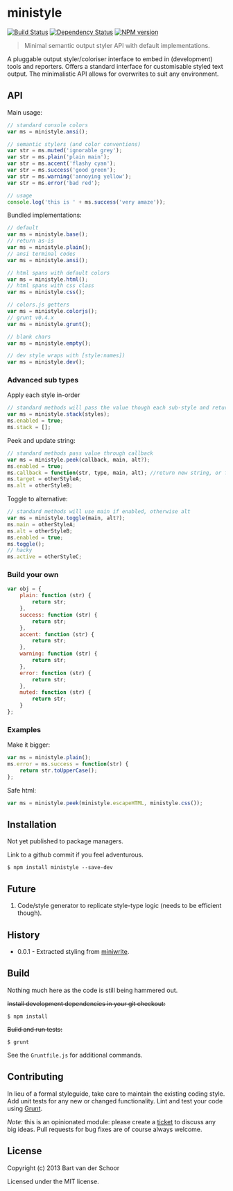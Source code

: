 # ministyle

[![Build Status](https://secure.travis-ci.org/Bartvds/ministyle.png?branch=master)](http://travis-ci.org/Bartvds/ministyle) [![Dependency Status](https://gemnasium.com/Bartvds/ministyle.png)](https://gemnasium.com/Bartvds/ministyle) [![NPM version](https://badge.fury.io/js/ministyle.png)](http://badge.fury.io/js/ministyle)

> Minimal semantic output styler API with default implementations.

A pluggable output styler/coloriser interface to embed in (development) tools and reporters. Offers a standard interface for customisable styled text output. The minimalistic API allows for overwrites to suit any environment.


## API

Main usage:
````js
// standard console colors
var ms = ministyle.ansi();

// semantic stylers (and color conventions)
var str = ms.muted('ignorable grey');
var str = ms.plain('plain main');
var str = ms.accent('flashy cyan');
var str = ms.success('good green');
var str = ms.warning('annoying yellow');
var str = ms.error('bad red');

// usage
console.log('this is ' + ms.success('very amaze'));
````

Bundled implementations:

````js
// default
var ms = ministyle.base();
// return as-is
var ms = ministyle.plain();
// ansi terminal codes
var ms = ministyle.ansi();

// html spans with default colors
var ms = ministyle.html();
// html spans with css class
var ms = ministyle.css();

// colors.js getters
var ms = ministyle.colorjs();
// grunt v0.4.x
var ms = ministyle.grunt();

// blank chars
var ms = ministyle.empty();

// dev style wraps with [style:names])
var ms = ministyle.dev();
````

### Advanced sub types

Apply each style in-order
````js
// standard methods will pass the value though each sub-style and return the result
var ms = ministyle.stack(styles);
ms.enabled = true;
ms.stack = [];
````

Peek and update string:
````js
// standard methods pass value through callback
var ms = ministyle.peek(callback, main, alt?);
ms.enabled = true;
ms.callback = function(str, type, main, alt); //return new string, or false to send input to alt
ms.target = otherStyleA;
ms.alt = otherStyleB;
````

Toggle to alternative:
````js
// standard methods will use main if enabled, otherwise alt
var ms = ministyle.toggle(main, alt?);
ms.main = otherStyleA;
ms.alt = otherStyleB;
ms.enabled = true;
ms.toggle();
// hacky
ms.active = otherStyleC; 
````


### Build your own

````js
var obj = {
	plain: function (str) {
		return str;
	},
	success: function (str) {
		return str;
	},
	accent: function (str) {
		return str;
	},
	warning: function (str) {
		return str;
	},
	error: function (str) {
		return str;
	},
	muted: function (str) {
		return str;
	}
};
````

### Examples

Make it bigger:
````js
var ms = ministyle.plain();
ms.error = ms.success = function(str) {
	return str.toUpperCase();
};
````

Safe html:
````js
var ms = ministyle.peek(ministyle.escapeHTML, ministyle.css());
````

## Installation

Not yet published to package managers. 

Link to a github commit if you feel adventurous.

```shell
$ npm install ministyle --save-dev
```

## Future

1. Code/style generator to replicate style-type logic (needs to be efficient though).

## History

* 0.0.1 - Extracted styling from [miniwrite](https://github.com/Bartvds/miniwrite).

## Build

Nothing much here as the code is still being hammered out.

~~Install development dependencies in your git checkout:~~

    $ npm install

~~Build and run tests:~~

    $ grunt

See the `Gruntfile.js` for additional commands.

## Contributing

In lieu of a formal styleguide, take care to maintain the existing coding style. Add unit tests for any new or changed functionality. Lint and test your code using [Grunt](http://gruntjs.com/).

*Note:* this is an opinionated module: please create a [ticket](https://github.com/Bartvds/ministyle/issues) to discuss any big ideas. Pull requests for bug fixes are of course always welcome. 

## License

Copyright (c) 2013 Bart van der Schoor

Licensed under the MIT license.